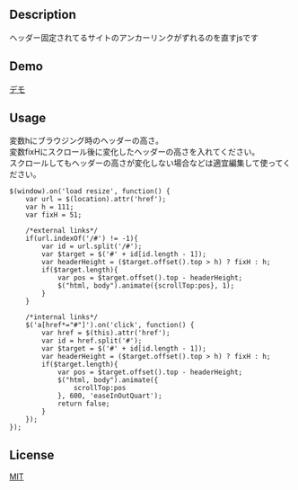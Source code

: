 ﻿## Description
ヘッダー固定されてるサイトのアンカーリンクがずれるのを直すjsです

## Demo
[デモ](https://417kk.github.io/anchorScroll-fixedHeader/)

## Usage
変数hにブラウジング時のヘッダーの高さ。  
変数fixHにスクロール後に変化したヘッダーの高さを入れてください。  
スクロールしてもヘッダーの高さが変化しない場合などは適宜編集して使ってください。

	$(window).on('load resize', function() {
		var url = $(location).attr('href');
		var h = 111;
		var fixH = 51;

		/*external links*/
		if(url.indexOf('/#') != -1){
			var id = url.split('/#');
			var $target = $('#' + id[id.length - 1]);
			var headerHeight = ($target.offset().top > h) ? fixH : h;
			if($target.length){
				var pos = $target.offset().top - headerHeight;
				$("html, body").animate({scrollTop:pos}, 1);
			}
		}

		/*internal links*/
		$('a[href*="#"]').on('click', function() {
			var href = $(this).attr('href');
			var id = href.split('#');
			var $target = $('#' + id[id.length - 1]);
			var headerHeight = ($target.offset().top > h) ? fixH : h;
			if($target.length){
				var pos = $target.offset().top - headerHeight;
				$("html, body").animate({
					scrollTop:pos
				}, 600, 'easeInOutQuart');
				return false;
			}
		});
	});


## License

[MIT](https://raw.githubusercontent.com/417kk/anchorScroll-fixedHeader/master/LICENSE)

